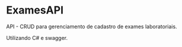 # ExamesAPI

API - CRUD para gerenciamento de cadastro de exames laboratoriais.

Utilizando C# e swagger.
